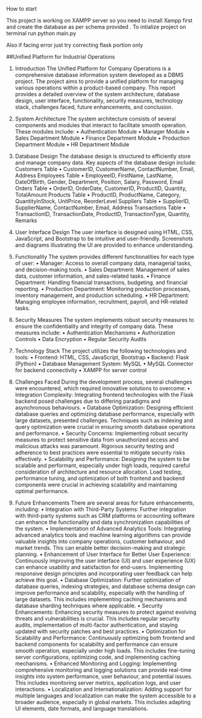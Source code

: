 How to start 

This project is working on XAMPP server so you need to install Xampp first and create the database as per schema provided .
To intialize project on terminal run python main.py

Also if facing error just try correcting flask portion only



##Unified Platform for Industrial Operations

1. Introduction
The Unified Platform for Company Operations is a comprehensive database information system developed as a DBMS project. The project aims to provide a unified platform for managing various operations within a product-based company. This report provides a detailed overview of the system architecture, database design, user interface, functionality, security measures, technology stack, challenges faced, future enhancements, and conclusion.

2. System Architecture
The system architecture consists of several components and modules that interact to facilitate smooth operation. These modules include:
•	Authentication Module
•	Manager Module
•	Sales Department Module
•	Finance Department Module
•	Production Department Module
•	HR Department Module




3. Database Design
The database design is structured to efficiently store and manage company data. Key aspects of the database design include:
Customers Table
•	CustomerID, CustomerName, ContactNumber, Email, Address
Employees Table
•	EmployeeID, FirstName, LastName, DateOfBirth, Gender, Department, Position, Salary, Password, Email
Orders Table
•	OrderID, OrderDate, CustomerID, ProductID, Quantity, TotalAmount
Products Table
•	ProductID, ProductName, Category, QuantityInStock, UnitPrice, ReorderLevel
Suppliers Table
•	SupplierID, SupplierName, ContactNumber, Email, Address
Transactions Table
•	TransactionID, TransactionDate, ProductID, TransactionType, Quantity, Remarks

4. User Interface Design
The user interface is designed using HTML, CSS, JavaScript, and Bootstrap to be intuitive and user-friendly. Screenshots and diagrams illustrating the UI are provided to enhance understanding.

5. Functionality
The system provides different functionalities for each type of user:
•	Manager: Access to overall company data, managerial tasks, and decision-making tools.
•	Sales Department: Management of sales data, customer information, and sales-related tasks.
•	Finance Department: Handling financial transactions, budgeting, and financial reporting.
•	Production Department: Monitoring production processes, inventory management, and production scheduling.
•	HR Department: Managing employee information, recruitment, payroll, and HR-related tasks.
6. Security Measures
The system implements robust security measures to ensure the confidentiality and integrity of company data. These measures include:
•	Authentication Mechanisms
•	Authorization Controls
•	Data Encryption
•	Regular Security Audits
7. Technology Stack
The project utilizes the following technologies and tools:
•	Frontend: HTML, CSS, JavaScript, Bootstrap
•	Backend: Flask (Python)
•	Database Management System: MySQL
•	MySQL Connector for backend connectivity
•	XAMPP for server control
8. Challenges Faced
During the development process, several challenges were encountered, which required innovative solutions to overcome:
•	Integration Complexity: Integrating frontend technologies with the Flask backend posed challenges due to differing paradigms and asynchronous behaviours. 
•	Database Optimization: Designing efficient database queries and optimizing database performance, especially with large datasets, presented challenges. Techniques such as indexing and query optimization were crucial in ensuring smooth database operations and performance.
•	Security Concerns: Implementing robust security measures to protect sensitive data from unauthorized access and malicious attacks was paramount. Rigorous security testing and adherence to best practices were essential to mitigate security risks effectively.
•	Scalability and Performance: Designing the system to be scalable and performant, especially under high loads, required careful consideration of architecture and resource allocation. Load testing, performance tuning, and optimization of both frontend and backend components were crucial in achieving scalability and maintaining optimal performance.



9. Future Enhancements
There are several areas for future enhancements, including:
•	Integration with Third-Party Systems: Further integration with third-party systems such as CRM platforms or accounting software can enhance the functionality and data synchronization capabilities of the system.
•	Implementation of Advanced Analytics Tools: Integrating advanced analytics tools and machine learning algorithms can provide valuable insights into company operations, customer behaviour, and market trends. This can enable better decision-making and strategic planning.
•	Enhancement of User Interface for Better User Experience: Continuously improving the user interface (UI) and user experience (UX) can enhance usability and satisfaction for end-users. Implementing responsive design principles and incorporating user feedback can help achieve this goal.
•	Database Optimization: Further optimization of database queries, indexing strategies, and database schema design can improve performance and scalability, especially with the handling of large datasets. This includes implementing caching mechanisms and database sharding techniques where applicable.
•	Security Enhancements: Enhancing security measures to protect against evolving threats and vulnerabilities is crucial. This includes regular security audits, implementation of multi-factor authentication, and staying updated with security patches and best practices.
•	Optimization for Scalability and Performance: Continuously optimizing both frontend and backend components for scalability and performance can ensure smooth operation, especially under high loads. This includes fine-tuning server configurations, optimizing code, and implementing caching mechanisms.
•	Enhanced Monitoring and Logging: Implementing comprehensive monitoring and logging solutions can provide real-time insights into system performance, user behaviour, and potential issues. This includes monitoring server metrics, application logs, and user interactions.
•	Localization and Internationalization: Adding support for multiple languages and localization can make the system accessible to a broader audience, especially in global markets. This includes adapting UI elements, date formats, and language translations.

